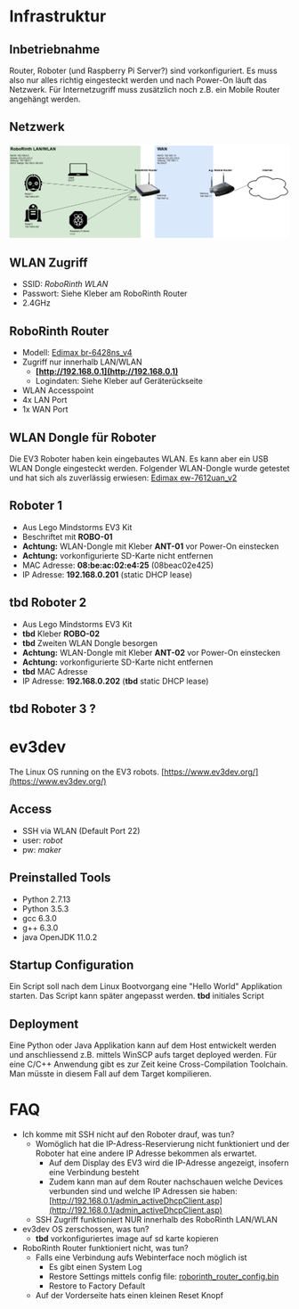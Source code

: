 # Infrastruktur

## Inbetriebnahme
Router, Roboter (und Raspberry Pi Server?) sind vorkonfiguriert. Es muss also nur alles richtig eingesteckt werden und nach Power-On läuft das Netzwerk. 
Für Internetzugriff muss zusätzlich noch z.B. ein Mobile Router angehängt werden.

## Netzwerk
<img src="RoboRinth Network.png" width="1000" >

## WLAN Zugriff
- SSID: *RoboRinth WLAN*
- Passwort: Siehe Kleber am RoboRinth Router
- 2.4GHz

## RoboRinth Router
- Modell: [Edimax br-6428ns_v4](https://www.edimax.com/edimax/merchandise/merchandise_detail/data/edimax/global/wireless_routers_n300/br-6428ns_v4/)
- Zugriff nur innerhalb LAN/WLAN
  - **[http://192.168.0.1](http://192.168.0.1)**
  - Logindaten: Siehe Kleber auf Geräterückseite
- WLAN Accesspoint
- 4x LAN Port
- 1x WAN Port

## WLAN Dongle für Roboter
Die EV3 Roboter haben kein eingebautes WLAN. Es kann aber ein USB WLAN Dongle eingesteckt werden.
Folgender WLAN-Dongle wurde getestet und hat sich als zuverlässig erwiesen: [Edimax ew-7612uan_v2](https://www.edimax.com/edimax/merchandise/merchandise_detail/data/edimax/in/wireless_adapters_n300/ew-7612uan_v2/)

## Roboter 1
- Aus Lego Mindstorms EV3 Kit
- Beschriftet mit **ROBO-01**
- **Achtung:** WLAN-Dongle mit Kleber **ANT-01** vor Power-On einstecken 
- **Achtung:** vorkonfigurierte SD-Karte nicht entfernen
- MAC Adresse: **08:be:ac:02:e4:25** (08beac02e425)
- IP Adresse: **192.168.0.201** (static DHCP lease)

## tbd Roboter 2
- Aus Lego Mindstorms EV3 Kit
- **tbd** Kleber **ROBO-02**
- **tbd** Zweiten WLAN Dongle besorgen
- **Achtung:** WLAN-Dongle mit Kleber **ANT-02** vor Power-On einstecken
- **Achtung:** vorkonfigurierte SD-Karte nicht entfernen
- **tbd** MAC Adresse 
- IP Adresse: **192.168.0.202** (**tbd** static DHCP lease)

## tbd Roboter 3 ?

# ev3dev
The Linux OS running on the EV3 robots. [https://www.ev3dev.org/](https://www.ev3dev.org/)

## Access
- SSH via WLAN (Default Port 22)
- user: *robot*
- pw: *maker*

## Preinstalled Tools
- Python 2.7.13
- Python 3.5.3
- gcc 6.3.0
- g++ 6.3.0
- java OpenJDK 11.0.2

## Startup Configuration
Ein Script soll nach dem Linux Bootvorgang eine "Hello World" Applikation starten. Das Script kann später angepasst werden.
**tbd** initiales Script

## Deployment
Eine Python oder Java Applikation kann auf dem Host entwickelt werden und anschliessend z.B. mittels WinSCP aufs target deployed werden.
Für eine C/C++ Anwendung gibt es zur Zeit keine Cross-Compilation Toolchain. Man müsste in diesem Fall auf dem Target kompilieren.

# FAQ
- Ich komme mit SSH nicht auf den Roboter drauf, was tun?
  - Womöglich hat die IP-Adress-Reservierung nicht funktioniert und der Roboter hat eine andere IP Adresse bekommen als erwartet. 
    - Auf dem Display des EV3 wird die IP-Adresse angezeigt, insofern eine Verbindung besteht
    - Zudem kann man auf dem Router nachschauen welche Devices verbunden sind und welche IP Adressen sie haben: [http://192.168.0.1/admin_activeDhcpClient.asp](http://192.168.0.1/admin_activeDhcpClient.asp)
  - SSH Zugriff funktioniert NUR innerhalb des RoboRinth LAN/WLAN
- ev3dev OS zerschossen, was tun?
  - **tbd** vorkonfiguriertes image auf sd karte kopieren
- RoboRinth Router funktioniert nicht, was tun?
  - Falls eine Verbindung aufs Webinterface noch möglich ist
    - Es gibt einen System Log
    - Restore Settings mittels config file: [roborinth_router_config.bin](roborinth_router_config.bin)
    - Restore to Factory Default
  - Auf der Vorderseite hats einen kleinen Reset Knopf

